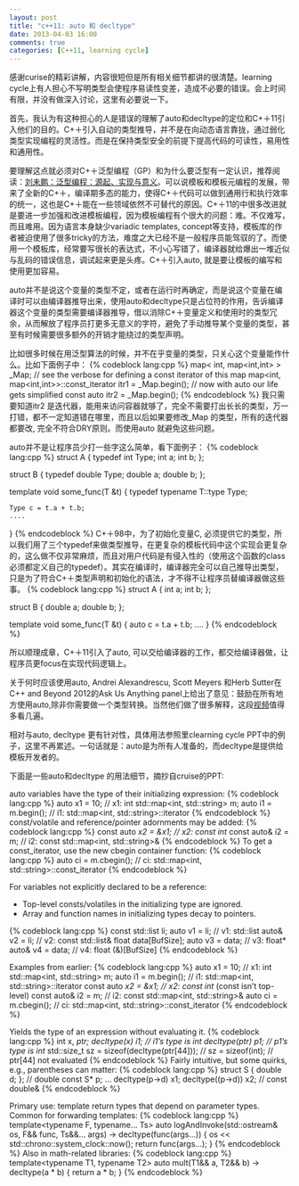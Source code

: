 ```yaml
---
layout: post
title: "c++11: auto 和 decltype"
date: 2013-04-03 16:00
comments: true
categories: [C++11, learning cycle]
---
```


感谢curise的精彩讲解，内容很短但是所有相关细节都讲的很清楚。learning cycle上有人担心不写明类型会使程序易读性变差，造成不必要的错误。会上时间有限，并没有做深入讨论，这里有必要说一下。
<!-- more -->

首先，我认为有这种担心的人是错误的理解了auto和decltype的定位和C+＋11引入他们的目的。C+＋引入自动的类型推导，并不是在向动态语言靠拢，通过弱化类型实现编程的灵活性。而是在保持类型安全的前提下提高代码的可读性，易用性和通用性。

要理解这点就必须对C+＋泛型编程（GP）和为什么要泛型有一定认识，推荐阅读：[刘未鹏：泛型编程：源起、实现与意义](http://blog.csdn.net/pongba/article/details/2544894)。可以说模板和模板元编程的发展，带来了全新的C+＋，编译期多态的能力，使得C+＋代码可以做到通用行和执行效率的统一，这也是C+＋能在一些领域依然不可替代的原因。C+＋11的中很多改进就是要进一步加强和改进模板编程，因为模板编程有个很大的问题：难。不仅难写，而且难用。因为语言本身缺少variadic templates, concept等支持，模板库的作者被迫使用了很多tricky的方法，难度之大已经不是一般程序员能驾驭的了。而使用一个模板库，经常要写很长的表达式，不小心写错了，编译器就给爆出一堆近似与乱码的错误信息，调试起来更是头疼。C+＋引入auto, 就是要让模板的编写和使用更加容易。

auto并不是说这个变量的类型不定，或者在运行时再确定，而是说这个变量在编译时可以由编译器推导出来，使用auto和decltype只是占位符的作用，告诉编译器这个变量的类型需要编译器推导，借以消除C+＋变量定义和使用时的类型冗余，从而解放了程序员打更多无意义的字符，避免了手动推导某个变量的类型，甚至有时候需要很多额外的开销才能绕过的类型声明。

比如很多时候在用泛型算法的时候，并不在乎变量的类型，只关心这个变量能作什么。比如下面例子中：
{% codeblock lang:cpp %}
map< int, map<int,int> > _Map;
// see the verbose for defining a const iterator of this map
map<int, map<int,int>>::const_iterator itr1 = _Map.begin();
// now with auto our life gets simplified
const auto itr2 = _Map.begin(); 
{% endcodeblock %}
我只需要知道itr2 是迭代器，能用来访问容器就够了，完全不需要打出长长的类型，万一打错，都不一定知道错在哪里，而且以后如果要修改_Map 的类型，所有的迭代器都要改, 完全不符合DRY原则。而使用auto 就避免这些问题。

auto并不是让程序员少打一些字这么简单，看下面例子：
{% codeblock lang:cpp %}
struct A
{
    typedef int Type;
    int a;
    int b;
};

struct B
{
   typedef double Type;
   double a;
   double b;
};

template<T>
void some_func(T &t)
{
    typedef typename T::type Type;

    Type c = t.a + t.b;
    ....
}
{% endcodeblock %}
C+＋98中，为了初始化变量C, 必须提供它的类型，所以我们用了三个typedef来做类型推导，在更复杂的模板代码中这个实现会更复杂的，这么做不仅非常麻烦，而且对用户代码是有侵入性的（使用这个函数的class 必须都定义自己的typedef）。其实在编译时，编译器完全可以自己推导出类型，只是为了符合C+＋类型声明和初始化的语法，才不得不让程序员替编译器做这些事。
{% codeblock lang:cpp %}
struct A
{
    int a;
    int b;
};

struct B
{
   double a;
   double b;
};

template<T>
void some_func(T &t)
{
    auto c = t.a + t.b;
    ....
}
{% endcodeblock %}

所以顺理成章，C+＋11引入了auto, 可以交给编译器的工作，都交给编译器做，让程序员更focus在实现代码逻辑上。

关于何时应该使用auto, Andrei Alexandrescu, Scott Meyers 和Herb Sutter在C++ and Beyond 2012的Ask Us Anything panel上给出了意见：鼓励在所有地方使用auto,除非你需要做一个类型转换。当然他们做了很多解释，这段[视频](http://channel9.msdn.com/Shows/Going+Deep/C-and-Beyond-2012-Scott-Andrei-and-Herb-Ask-Us-Anything#time=25m03s)值得多看几遍。

相对与auto, decltype 更有针对性，具体用法参照里clearning cycle PPT中的例子，这里不再累述。一句话就是：auto是为所有人准备的，而decltype是提供给模板开发者的。

下面是一些auto和decltype 的用法细节，摘抄自cruise的PPT:

auto variables have the type of their initializing expression:
{% codeblock lang:cpp %}
auto x1 = 10;
// x1: int
std::map<int, std::string> m;
auto i1 = m.begin();
// i1: std::map<int, std::string>::iterator
{% endcodeblock %}
const/volatile and reference/pointer adornments may be added:
{% codeblock lang:cpp %}
const auto *x2 = &x1; // x2: const int*
const auto& i2 = m; // i2: const std::map<int, std::string>&
{% endcodeblock %}
To get a const_iterator, use the new cbegin container function:
{% codeblock lang:cpp %}
auto ci = m.cbegin();
// ci: std::map<int, std::string>::const_iterator
{% endcodeblock %}

For variables not explicitly declared to be a reference:

* Top-level consts/volatiles in the initializing type are ignored.
* Array and function names in initializing types decay to pointers.

{% codeblock lang:cpp %}
const std::list<int> li;
auto v1 = li;
// v1: std::list<int>
auto& v2 = li;
// v2: const std::list<int>&
float data[BufSize];
auto v3 = data;
// v3: float*
auto& v4 = data;
// v4: float (&)[BufSize]
{% endcodeblock %}

Examples from earlier:
{% codeblock lang:cpp %}
auto x1 = 10;
// x1: int
std::map<int, std::string> m;
auto i1 = m.begin();
// i1: std::map<int, std::string>::iterator
const auto *x2 = &x1;
// x2: const int* (const isn’t top-level)
const auto& i2 = m;
// i2: const std::map<int, std::string>&
auto ci = m.cbegin();
// ci: std::map<int, std::string>::const_iterator
{% endcodeblock %}

Yields the type of an expression without evaluating it.
{% codeblock lang:cpp %}
int x, *ptr;
decltype(x) i1; // i1’s type is int
decltype(ptr) p1; // p1’s type is int*
std::size_t sz = sizeof(decltype(ptr[44])); // sz = sizeof(int);
                                           // ptr[44] not evaluated
{% endcodeblock %}
Fairly intuitive, but some quirks, e.g., parentheses can matter:
{% codeblock lang:cpp %}
struct S { double d; }; // double
const S* p; 
... 
decltype(p->d) x1; 
decltype((p->d)) x2; // const double&
{% endcodeblock %}

Primary use: template return types that depend on parameter types.
Common for forwarding templates:
{% codeblock lang:cpp %}
template<typename F, typename... Ts>
auto logAndInvoke(std::ostream& os,
F&& func, Ts&&... args) ->
decltype(func(args...))
{
os << std::chrono::system_clock::now();
return func(args...);
}
{% endcodeblock %}
Also in math-related libraries:
{% codeblock lang:cpp %}
template<typename T1, typename T2>
auto mult(T1&& a, T2&& b) ->
decltype(a * b)
{
return a * b;
}
{% endcodeblock %}

